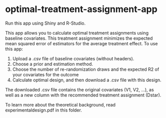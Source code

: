# optimal-treatment-assignment-app

Run this app using Shiny and R-Studio.

This app allows you to calculate optimal treatment assignments using baseline covariates.
This treatment assignment minimizes the expected mean squared error of estimators for the average treatment effect.
To use this app:

1. Upload a .csv file of baseline covariates (without headers).
2. Choose a prior and estimation method.
3. Choose the number of re-randomization draws and the expected R2 of your covariates for the outcome
4. Calculate optimal design, and then download a .csv file with this design.

The downloaded .csv file contains the original covariates (V1, V2, ...), as well as a new column with the recommended treatment assignment (Dstar).  

To learn more about the theoretical background, read experimentaldesign.pdf in this folder.
